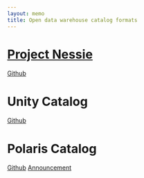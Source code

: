 ```yaml
---
layout: memo
title: Open data warehouse catalog formats
---
```


# [Project Nessie](https://projectnessie.org/)
[Github](https://github.com/projectnessie/nessie)

# Unity Catalog
[Github](https://github.com/unitycatalog/unitycatalog)

# Polaris Catalog
[Github](https://github.com/snowflakedb/polaris-catalog)
[Announcement](https://www.snowflake.com/blog/introducing-polaris-catalog/)
